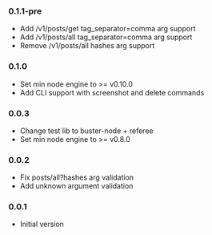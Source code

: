 ### 0.1.1-pre
* Add /v1/posts/get tag_separator=comma arg support
* Add /v1/posts/all tag_separator=comma arg support
* Remove /v1/posts/all hashes arg support

### 0.1.0
* Set min node engine to >= v0.10.0
* Add CLI support with screenshot and delete commands

### 0.0.3
* Change test lib to buster-node + referee
* Set min node engine to >= v0.8.0

### 0.0.2
* Fix posts/all?hashes arg validation
* Add unknown argument validation

### 0.0.1
* Initial version
